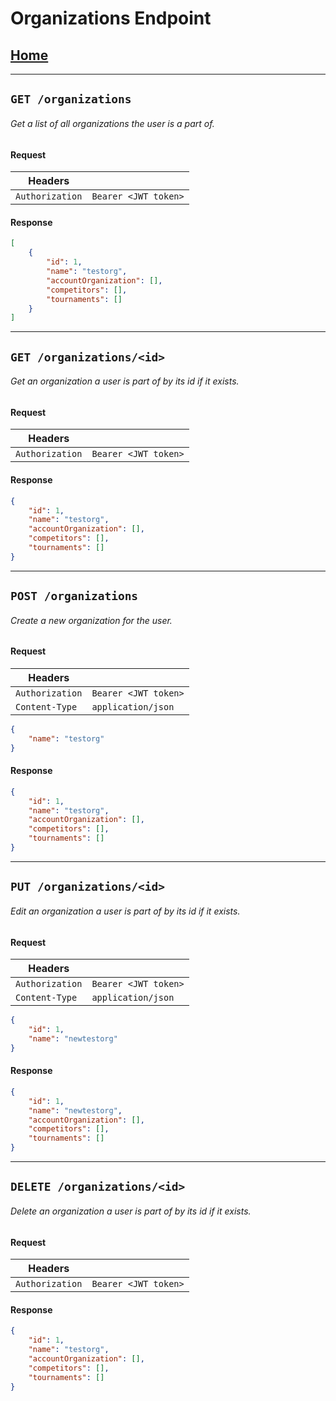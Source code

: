 # Organizations Endpoint

## [Home](./Home.md)
---
## `GET /organizations`

###### Get a list of all organizations the user is a  part of.

#### Request

|Headers||
|-|-|
|`Authorization`|`Bearer <JWT token>`|

#### Response

``` json
[
    {
        "id": 1,
        "name": "testorg",
        "accountOrganization": [],
        "competitors": [],
        "tournaments": []
    }
]
```

---

## `GET /organizations/<id>`

###### Get an organization a user is part of by its id if it exists.

#### Request

|Headers||
|-|-|
|`Authorization`|`Bearer <JWT token>`|

#### Response

``` json
{
    "id": 1,
    "name": "testorg",
    "accountOrganization": [],
    "competitors": [],
    "tournaments": []
}
```
---
## `POST /organizations`

###### Create a new organization for the user.

#### Request

|Headers||
|-|-|
|`Authorization`|`Bearer <JWT token>`|
|`Content-Type`|`application/json`|

``` json
{
    "name": "testorg"
}
```

#### Response

``` json
{
    "id": 1,
    "name": "testorg",
    "accountOrganization": [],
    "competitors": [],
    "tournaments": []
}
```
---
## `PUT /organizations/<id>`

###### Edit an organization a user is part of by its id if it exists.

#### Request

|Headers||
|-|-|
|`Authorization`|`Bearer <JWT token>`|
|`Content-Type`|`application/json`|

``` json
{
    "id": 1,
    "name": "newtestorg"
}
```

#### Response

``` json
{
    "id": 1,
    "name": "newtestorg",
    "accountOrganization": [],
    "competitors": [],
    "tournaments": []
}
```
---
## `DELETE /organizations/<id>`

###### Delete an organization a user is part of by its id if it exists.

#### Request

|Headers||
|-|-|
|`Authorization`|`Bearer <JWT token>`|

#### Response

``` json
{
    "id": 1,
    "name": "testorg",
    "accountOrganization": [],
    "competitors": [],
    "tournaments": []
}
```